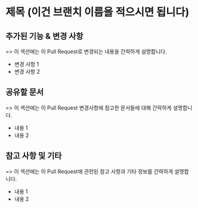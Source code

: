 # 제목 (이건 브랜치 이름을 적으시면 됩니다)

## 추가된 기능 & 변경 사항

=> 이 섹션에는 이 Pull Request로 변경되는 내용을 간략하게 설명합니다.

- 변경 사항 1
- 변경 사항 2

## 공유할 문서

=> 이 섹션에는 이 Pull Request 변경사항에 참고한 문서들에 대해 간략하게 설명합니다.

- 내용 1
- 내용 2

## 참고 사항 및 기타

=> 이 섹션에는 이 Pull Request에 관련된 참고 사항과 기타 정보를 간략하게 설명합니다.

- 내용 1
- 내용 2
